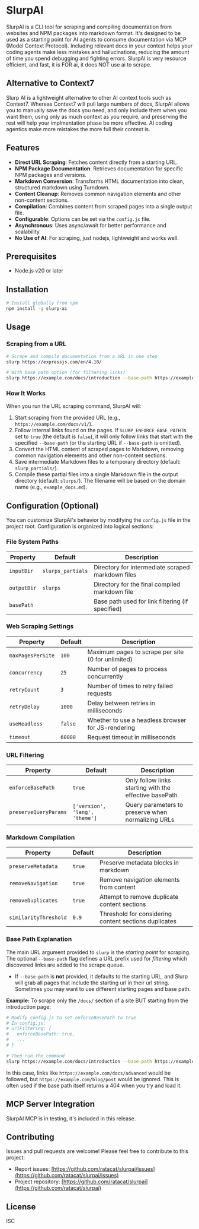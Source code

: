 # SlurpAI

SlurpAI is a CLI tool for scraping and compiling documentation from websites and NPM packages into markdown format. It's designed to be used as a starting point for AI agents to consume documentation via MCP (Model Context Protocol). Including relevant docs in your context helps your coding agents make less mistakes and hallucinations, reducing the amount of time you spend debugging and fighting errors.  SlurpAI is very resource efficient, and fast, it is FOR ai, it does NOT use ai to scrape.

## Alternative to Context7
Slurp AI is a lightweight alternative to other AI context tools such as Context7. Whereas Context7 will pull large numbers of docs, SlurpAI allows you to manually save the docs you need, and only include them when you want them, using only as much context as you require, and preserving the rest will help your implmentation phase be more effective. AI coding agentics make more mistakes the more full their context is.

## Features

- **Direct URL Scraping**: Fetches content directly from a starting URL.
- **NPM Package Documentation**: Retrieves documentation for specific NPM packages and versions.
- **Markdown Conversion**: Transforms HTML documentation into clean, structured markdown using Turndown.
- **Content Cleanup**: Removes common navigation elements and other non-content sections.
- **Compilation**: Combines content from scraped pages into a single output file.
- **Configurable**: Options can be set via the `config.js` file.
- **Asynchronous**: Uses async/await for better performance and scalability.
- **No Use of AI**: For scraping, just nodejs, lightweight and works well.

## Prerequisites

- Node.js v20 or later

## Installation

```bash
# Install globally from npm
npm install -g slurp-ai
```

## Usage

### Scraping from a URL

```bash
# Scrape and compile documentation from a URL in one step
slurp https://expressjs.com/en/4.18/

# With base path option (for filtering links)
slurp https://example.com/docs/introduction --base-path https://example.com/docs/
```

### How It Works

When you run the URL scraping command, SlurpAI will:

1. Start scraping from the provided URL (e.g., `https://example.com/docs/v1/`).
2. Follow internal links found on the pages. If `SLURP_ENFORCE_BASE_PATH` is set to `true` (the default is `false`), it will only follow links that start with the specified `--base-path` (or the starting URL if `--base-path` is omitted).
3. Convert the HTML content of scraped pages to Markdown, removing common navigation elements and other non-content sections.
4. Save intermediate Markdown files to a temporary directory (default: `slurp_partials/`).
5. Compile these partial files into a single Markdown file in the output directory (default: `slurps/`). The filename will be based on the domain name (e.g., `example_docs.md`).

## Configuration (Optional)

You can customize SlurpAI's behavior by modifying the `config.js` file in the project root. Configuration is organized into logical sections:

### File System Paths

| Property    | Default           | Description                                       |
| ----------- | ----------------- | ------------------------------------------------- |
| `inputDir`  | `slurps_partials` | Directory for intermediate scraped markdown files |
| `outputDir` | `slurps`          | Directory for the final compiled markdown file    |
| `basePath`  | <targetUrl>       | Base path used for link filtering (if specified)  |

### Web Scraping Settings

| Property          | Default | Description                                        |
| ----------------- | ------- | -------------------------------------------------- |
| `maxPagesPerSite` | `100`   | Maximum pages to scrape per site (0 for unlimited) |
| `concurrency`     | `25`    | Number of pages to process concurrently            |
| `retryCount`      | `3`     | Number of times to retry failed requests           |
| `retryDelay`      | `1000`  | Delay between retries in milliseconds              |
| `useHeadless`     | `false` | Whether to use a headless browser for JS-rendering |
| `timeout`         | `60000` | Request timeout in milliseconds                    |

### URL Filtering

| Property              | Default                        | Description                                            |
| --------------------- | ------------------------------ | ------------------------------------------------------ |
| `enforceBasePath`     | `true`                         | Only follow links starting with the effective basePath |
| `preserveQueryParams` | `['version', 'lang', 'theme']` | Query parameters to preserve when normalizing URLs     |

### Markdown Compilation

| Property              | Default | Description                                           |
| --------------------- | ------- | ----------------------------------------------------- |
| `preserveMetadata`    | `true`  | Preserve metadata blocks in markdown                  |
| `removeNavigation`    | `true`  | Remove navigation elements from content               |
| `removeDuplicates`    | `true`  | Attempt to remove duplicate content sections          |
| `similarityThreshold` | `0.9`   | Threshold for considering content sections duplicates |

### Base Path Explanation

The main URL argument provided to `slurp` is the _starting point_ for scraping. The optional `--base-path` flag defines a URL prefix used for _filtering_ which discovered links are added to the scrape queue.

- If `--base-path` is **not** provided, it defaults to the starting URL, and Slurp will grab all pages that
  include the starting url in their url string. Sometimes you may want to use different starting pages and base path.

**Example:** To scrape only the `/docs/` section of a site BUT starting from the introduction page:

```bash
# Modify config.js to set enforceBasePath to true
# In config.js:
# urlFiltering: {
#   enforceBasePath: true,
#   ...
# }

# Then run the command
slurp https://example.com/docs/introduction --base-path https://example.com/docs/
```

In this case, links like `https://example.com/docs/advanced` would be followed, but `https://example.com/blog/post` would be ignored.
This is often used if the base path itself returns a 404 when you try and load it.

## MCP Server Integration

SlurpAI MCP is in testing, it's included in this release. 

## Contributing

Issues and pull requests are welcome! Please feel free to contribute to this project:

- Report issues: [https://github.com/ratacat/slurpai/issues](https://github.com/ratacat/slurpai/issues)
- Project repository: [https://github.com/ratacat/slurpai](https://github.com/ratacat/slurpai)

## License

ISC
